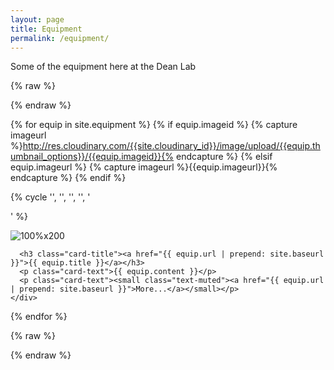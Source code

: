 ```yaml
---
layout: page
title: Equipment
permalink: /equipment/
---
```


Some of the equipment here at the Dean Lab

{% raw %}

<div class="container">
  <div class="row">
{% endraw %}

{% for equip in site.equipment %}
{% if equip.imageid %}
{% capture imageurl %}http://res.cloudinary.com/{{site.cloudinary_id}}/image/upload/{{equip.thumbnail_options}}/{{equip.imageid}}{% endcapture %}
{% elsif equip.imageurl %}
{% capture imageurl %}{{equip.imageurl}}{% endcapture %}
{% endif %}

{% cycle '', '', '', '', '</div><div class="row">' %}

  <div class="col-lg-3">
    <div class="card">
      <img alt="100%x200" class="card-img-top img-responsive" style="display: block;" src="{{ imageurl }}">
      <div class="card-block">

      <h3 class="card-title"><a href="{{ equip.url | prepend: site.baseurl }}">{{ equip.title }}</a></h3>
      <p class="card-text">{{ equip.content }}</p>
      <p class="card-text"><small class="text-muted"><a href="{{ equip.url | prepend: site.baseurl }}">More...</a></small></p>
    </div>

  </div>
</div>
{% endfor %}

{% raw %}

  </div>
</div>
{% endraw %}
